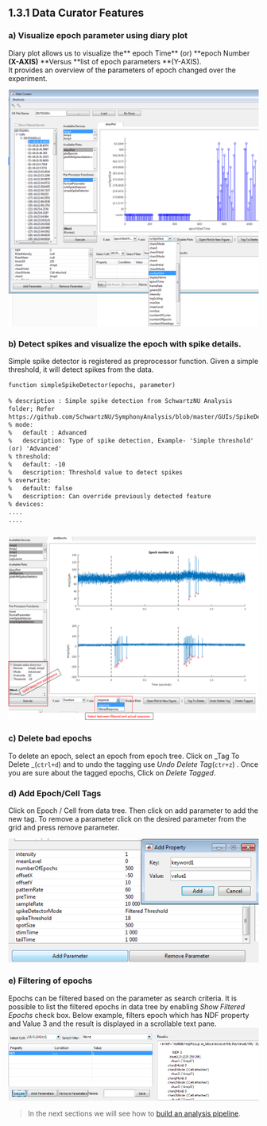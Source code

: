 ## 1.3.1 Data Curator Features

### a\) Visualize epoch parameter using diary plot

Diary plot allows us to visualize the** epoch Time** \(or\) **epoch Number **\(X-AXIS\)** **Versus **list of epoch parameters **\(Y-AXIS\).  
It provides an overview of the parameters of epoch changed over the experiment.

![](/assets/diary_plot.png)

### b\) Detect spikes and visualize the epoch with spike details.

Simple spike detector is registered as preprocessor function. Given a simple threshold, it will detect spikes from the data.

```
function simpleSpikeDetector(epochs, parameter)

% description : Simple spike detection from SchwartzNU Analysis folder; Refer https://github.com/SchwartzNU/SymphonyAnalysis/blob/master/GUIs/SpikeDetectorGUI.m
% mode:
%   default : Advanced
%   description: Type of spike detection, Example- 'Simple threshold' (or) 'Advanced'
% threshold:
%   default: -10
%   description: Threshold value to detect spikes
% overwrite:
%   default: false
%   description: Can override previously detected feature
% devices:
....
....
```

### ![](/assets/spike_detection_on_curator.png)

### c\) Delete bad epochs

To delete an epoch,  select an epoch from epoch tree. Click on _Tag To Delete _\(`ctrl+d`\) and to undo the tagging use _Undo Delete Tag_\(`ctr+z`\) . Once you are sure about the tagged epochs, Click on _Delete Tagged_.

### d\) Add Epoch/Cell Tags

Click on Epoch / Cell from data tree. Then click on add parameter to add the new tag. To remove a parameter click on the desired parameter from the grid and press remove parameter.

![](/assets/add_keyword.png)

### e\) Filtering of epochs

Epochs can be filtered based on the parameter as search criteria. It is possible to list the filtered epochs in data tree by enabling _Show Filtered Epochs_ check box. Below example, filters epoch which has NDF property and Value 3 and the result is displayed in a scrollable text pane.  
![](/assets/filtering.png)

> In the next sections we will see how to [build an analysis pipeline](/building-analysis-pipeline.md).



